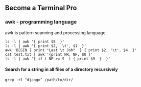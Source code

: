 ## Become a Terminal Pro ##

### awk - programming language ###
awk is pattern scanning and processing language

    ls -l | awk '{ print $5  }'
    ls -l | awk '{ print $2, '\t', $1  }'
    awk 'BEGIN { print "Last \t Job"  } { print $2, '\t', $4  }'
    cat test.txt | awk '{print NR, NF, $0 }'
    ls -l | awk '{ if ( NF >= 9  ) { print $9  }  }'

#### Search for a string in all files of a directory recursively
    grep -rl "django" /path/to/dir/
    
